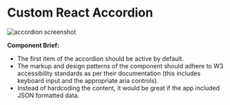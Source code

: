 # Custom React Accordion

![accordion screenshot](  )

**Component Brief:** 
- The first item of the accordion should be active by default. 
- The markup and design patterns of the component should adhere to W3 accessibility standards as per their documentation (this includes keyboard input and the appropriate aria controls).
- Instead of hardcoding the content, it would be great if the app included JSON formatted data. 
